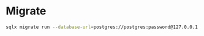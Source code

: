 # Migrate 

```bash
sqlx migrate run --database-url=postgres://postgres:password@127.0.0.1:5432/newsletter
```